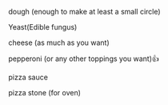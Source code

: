 dough (enough to make at least a small circle)

Yeast(Edible fungus)

cheese (as much as you want)

pepperoni (or any other toppings you want)👍

pizza sauce

pizza stone (for oven)



